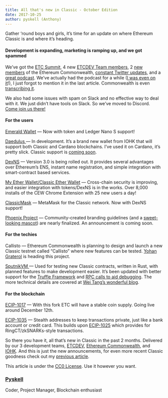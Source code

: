 ```yaml
---
title: All that's new in Classic - October Edition
date: 2017-10-25
author: pyskell (Anthony)
---
```


Gather ‘round boys and girls, it’s time for an update on where Ethereum Classic
is and where it’s heading.

#### Development is expanding, marketing is ramping up, and we got spammed

We’ve got the [ETC Summit](https://etcsummit.com/), 4 new [ETCDEV Team
members](https://www.etcdevteam.com/), 2 [new](https://github.com/yograterol)
[members](https://github.com/dikortis) of the Ethereum Commonwealth, [constant
Twitter updates](https://twitter.com/Etciscoming), and a [great
podcast](https://www.youtube.com/watch?v=J35gvnA-L2c&list=PLKO8sMfwkZQqM444-qiILRDooRsvjV4_5).
We’ve actually had the podcast for a while ([I was even on
it](https://www.youtube.com/watch?v=llKq3viB_qo&index=20&list=PLKO8sMfwkZQqM444-qiILRDooRsvjV4_5)!),
I just forgot to mention it in the last article. Commonwealth is even
[transcribing
it](https://github.com/EthereumCommonwealth/LetsTalkETC/tree/master/Episodes).

We also had some issues with spam on Slack and no effective way to deal with it.
We just didn’t have tools on Slack. So we’ve moved to Discord. [Come join us
there!](https://discord.gg/bMGuZsA)

#### For the users

[Emerald Wallet](https://github.com/ethereumproject/emerald-wallet/releases) —
Now with token and Ledger Nano S support!

[Daedulus ](https://github.com/input-output-hk/daedalus/releases)— In
development. It’s a brand new wallet from IOHK that will support both Classic
and Cardano blockchains. I’ve used it on Cardano, it’s pretty slick. Classic
support is [coming soon](https://youtu.be/d6scO_RMEgQ).

[DexNS](https://www.reddit.com/r/EthereumClassic/comments/70mnx3/dexns_30_the_naming_service_that_will_facilitate/)
— Version 3.0 is being rolled out. It provides several advantages over
Ethereum’s ENS, instant name registration, and simple integration with
smart-contract based services.

[My Ether Wallet/Classic Ether Wallet](https://github.com/Dexaran/etherwallet) —
Cross-chain security is improving, and easier integration with tokens/DexNS is
in the works. Over 8,000 installs of the CEW Chrome Extension with 25 new users
a day!

[ClassicMask](https://github.com/Dexaran/ClassicMask/tree/dist) — MetaMask for
the Classic network. Now with DexNS support!

[Phoenix Project](https://medium.com/@pyskell/making-a-mascot-d28eb3c2e560) —
Community-created branding guidelines (and a [sweet-looking
mascot](https://imgur.com/a/zullj)) are nearly finalized. An announcement is
coming soon.

#### For the techies

Callisto — Ethereum Commonwealth is planning to design and launch a new Classic
testnet called “Callisto” where new features can be tested. [Yohan
Graterol](https://medium.com/u/867a20e6ed8c) is heading this project.

[SputnikVM ](https://github.com/ethereumproject/sputnikvm-dev/releases)— Used
for testing new Classic contracts, written in Rust, with planned features to
make development easier. It’s been updated with better support for the [Truffle
Framework](http://truffleframework.com/) and [RPC calls to aid
debugging](https://github.com/ethereumproject/sputnikvm-dev/wiki/Debug-RPCs).
The more technical details are covered at [Wei Tang’s wonderful
blog](https://that.world/~classic/).

#### For the blockchain

[ECIP-1017](http://ecip1017.com/) — With this fork ETC will have a stable coin
supply. Going live around December 12th.

[ECIP-1035](https://github.com/ethereumproject/ECIPs/pull/78) — Stealth
addresses to keep transactions private, just like a bank account or credit card.
This builds upon [ECIP-1025](https://github.com/ethereumproject/ECIPs/pull/66)
which provides for RingCT/zkSNARKs-style transactions.

So there you have it, all that’s new in Classic in the past 2 months. Delivered
by our 3 development teams, [ETCDEV](http://www.etcdevteam.com/), [Ethereum
Commonwealth](https://dexaran.github.io/ICO/), and
[IOHK](https://iohk.io/projects/ethereum-classic/). And this is just the new
announcements, for even more recent Classic goodness check out my [previous
article](https://medium.com/@pyskell/all-thats-new-in-classic-dd2749be5aec).

This article is under the [CC0
License](https://creativecommons.org/publicdomain/zero/1.0/). Use it however you
want.

### [Pyskell](https://medium.com/@pyskell)

Coder, Project Manager, Blockchain enthusiast
